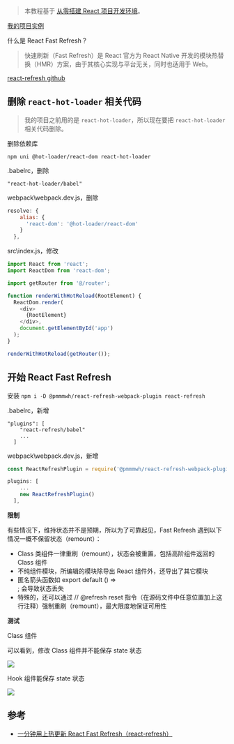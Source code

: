 > 本教程基于 [从零搭建 React 项目开发环境](https://github.com/zhuanglong/react-template)。

[我的项目实例](https://github.com/zhuanglong/react-template/tree/react-refresh)

什么是 React Fast Refresh？

> 快速刷新（Fast Refresh）是 React 官方为 React Native 开发的模块热替换（HMR）方案，由于其核心实现与平台无关，同时也适用于 Web。

[react-refresh github ](https://github.com/pmmmwh/react-refresh-webpack-plugin)

## 删除 `react-hot-loader` 相关代码

> 我的项目之前用的是 `react-hot-loader`，所以现在要把 `react-hot-loader` 相关代码删除。

删除依赖库

`npm uni @hot-loader/react-dom react-hot-loader`

.babelrc，删除

`"react-hot-loader/babel"`

webpack\webpack.dev.js，删除

```js
resolve: {
    alias: {
      'react-dom': '@hot-loader/react-dom'
    }
  },
```

src\index.js，修改

```js
import React from 'react';
import ReactDom from 'react-dom';

import getRouter from '@/router';

function renderWithHotReload(RootElement) {
  ReactDom.render(
    <div>
      {RootElement}
    </div>,
    document.getElementById('app')
  );
}

renderWithHotReload(getRouter());
```

## 开始 React Fast Refresh


安装 `npm i -D @pmmmwh/react-refresh-webpack-plugin react-refresh`

.babelrc，新增

```
"plugins": [
    "react-refresh/babel"
    ...
  ]
```

webpack\webpack.dev.js，新增

```js
const ReactRefreshPlugin = require('@pmmmwh/react-refresh-webpack-plugin');

plugins: [
    ...
    new ReactRefreshPlugin()
  ],
```

**限制**

有些情况下，维持状态并不是预期，所以为了可靠起见，Fast Refresh 遇到以下情况一概不保留状态（remount）：

- Class 类组件一律重刷（remount），状态会被重置，包括高阶组件返回的 Class 组件
- 不纯组件模块，所编辑的模块除导出 React 组件外，还导出了其它模块
- 匿名箭头函数如 export default () => <div />; 会导致状态丢失
- 特殊的，还可以通过 // @refresh reset 指令（在源码文件中任意位置加上这行注释）强制重刷（remount），最大限度地保证可用性

**测试**

Class 组件

可以看到，修改 Class 组件并不能保存 state 状态

![](https://gitee.com/zloooong/image_store/raw/master/img/20210114145344.gif)

Hook 组件能保存 state 状态

![](https://gitee.com/zloooong/image_store/raw/master/img/20210114150223.gif)

## 参考

- [一分钟用上热更新 React Fast Refresh（react-refresh）](https://zhuanlan.zhihu.com/p/172066527)